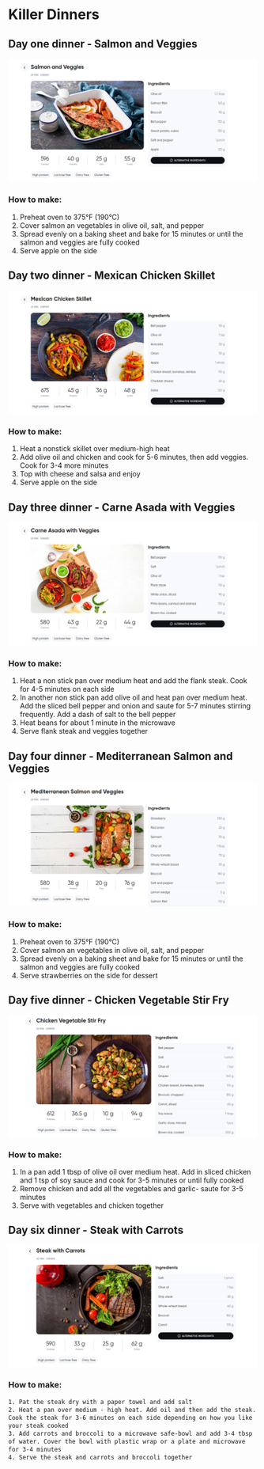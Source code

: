 # Killer Dinners

## Day one dinner - Salmon and Veggies

![alt](/Dinner/img/salmonAndVeggies.png)

### How to make:

1. Preheat oven to 375°F (190°C)
2. Cover salmon an vegetables in olive oil, salt, and pepper
3. Spread evenly on a baking sheet and bake for 15 minutes or until the salmon and veggies are fully cooked
4. Serve apple on the side

## Day two dinner - Mexican Chicken Skillet

![alt](/Dinner/img/mexicanChickenSkillet.png)

### How to make:

1. Heat a nonstick skillet over medium-high heat
2. Add olive oil and chicken and cook for 5-6 minutes, then add veggies. Cook for 3-4 more minutes
3. Top with cheese and salsa and enjoy
4. Serve apple on the side

## Day three dinner - Carne Asada with Veggies

![alt](/Dinner/img/carneAsadWithVeggies.png)

### How to make:

1. Heat a non stick pan over medium heat and add the flank steak. Cook for 4-5 minutes on each side
2. In another non stick pan add olive oil and heat pan over medium heat. Add the sliced bell pepper and onion and saute for 5-7 minutes stirring frequently. Add a dash of salt to the bell pepper
3. Heat beans for about 1 minute in the microwave
4. Serve flank steak and veggies together

## Day four dinner - Mediterranean Salmon and Veggies

![alt](/Dinner/img/mediterranianSalmonAndVeggies.png)

### How to make:

1. Preheat oven to 375°F (190°C)
2. Cover salmon an vegetables in olive oil, salt, and pepper
3. Spread evenly on a baking sheet and bake for 15 minutes or until the salmon and veggies are fully cooked
4. Serve strawberries on the side for dessert

## Day five dinner - Chicken Vegetable Stir Fry

![alt](/Dinner/img/chickenVegetabaleStirFry.png)

### How to make:

1. In a pan add 1 tbsp of olive oil over medium heat. Add in sliced chicken and 1 tsp of soy sauce and cook for 3-5 minutes or until fully cooked
2. Remove chicken and add all the vegetables and garlic- saute for 3-5 minutes
3. Serve with vegetables and chicken together

## Day six dinner - Steak with Carrots

![alt](/Dinner/img/steakWithCarrots.png)

### How to make:

    1. Pat the steak dry with a paper towel and add salt
    2. Heat a pan over medium - high heat. Add oil and then add the steak. Cook the steak for 3-6 minutes on each side depending on how you like your steak cooked
    3. Add carrots and broccoli to a microwave safe-bowl and add 3-4 tbsp of water. Cover the bowl with plastic wrap or a plate and microwave for 3-4 minutes
    4. Serve the steak and carrots and broccoli together